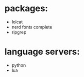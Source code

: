 # packages:
  - lolcat  
  - nerd fonts complete  
  - ripgrep

# language servers:  
  - python  
  - lua  
